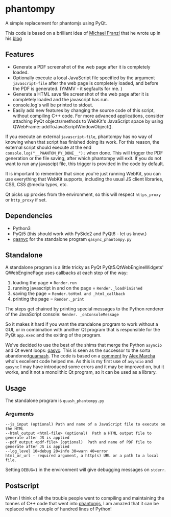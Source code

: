 # phantompy

A simple replacement for phantomjs using PyQt. 

This code is based on a brilliant idea of
[Michael Franzl](https://gist.github.com/michaelfranzl/91f0cc13c56120391b949f885643e974/raw/a0601515e7a575bc4c7d4d2a20973b29b6c6f2df/phantom.py)
that he wrote up in his
[blog](https://blog.michael.franzl.name/2017/10/16/phantom-py/index.html)

## Features

* Generate a PDF screenshot of the web page after it is completely loaded.
* Optionally execute a local JavaScript file specified by the argument
```javascript-file``` after the web page is completely loaded, and before the
 PDF is generated. (YMMV - it segfaults for me. )
* Generate a HTML save file screenshot of the web page after it is
  completely loaded and the javascript has run.
* console.log's will be printed to stdout.
* Easily add new features by changing the source code of this script,
 without compiling C++ code. For more advanced applications, consider
 attaching PyQt objects/methods to WebKit's JavaScript space by using
 QWebFrame::addToJavaScriptWindowObject().

If you execute an external ```javascript-file```, phantompy has no
way of knowing when that script has finished doing its work. For this
reason, the external script should execute at the end
```console.log("__PHANTOM_PY_DONE__");``` when done. This will trigger
the PDF generation or the file saving, after which phantompy will exit.
If you do not want to run any javascipt file, this trigger is provided
in the code by default.

It is important to remember that since you're just running WebKit, you can
use everything that WebKit supports, including the usual JS client
libraries, CSS, CSS @media types, etc.

Qt picks up proxies from the environment, so this will respect
```https_proxy``` or ```http_proxy``` if set.

## Dependencies

* Python3
* PyQt5 (this should work with PySide2 and PyQt6 - let us know.)
* [qasnyc](https://github.com/CabbageDevelopment/qasync) for the
  standalone program ```qasync_phantompy.py```

## Standalone

A standalone program is a little tricky as PyQt PyQt5.QtWebEngineWidgets'
QWebEnginePage uses callbacks at each step of the way:
1) loading the page = ```Render.run```
2) running javascript in and on the page = ```Render._loadFinished```
3) saving the page = ```Render.toHtml and _html_callback```
4) printing the page = ```Render._print```

The steps get chained by printing special messages to the Python
renderer of the JavaScript console: ```Render. _onConsoleMessage```

So it makes it hard if you want the standalone program to work without
a GUI, or in combination with another Qt program that is responsible
for the PyQt ```app.exec``` and the exiting of the program.

We've decided to use the best of the shims that merge the Python
```asyncio``` and Qt event loops:
[qasyc](https://github.com/CabbageDevelopment/qasync). This is seen as
the successor to the sorta abandoned[quamash](https://github.com/harvimt/quamash).
The code is based on a
[comment](https://github.com/CabbageDevelopment/qasync/issues/35#issuecomment-1315060043)
by [Alex Marcha](https://github.com/hosaka) who's excellent code helped me.
As this is my first use of ```asyncio``` and ```qasync``` I may have
introduced some errors and it may be improved on, but it works, and
it not a monolithic Qt program, so it can be used as a library.

## Usage

The standalone program is ```quash_phantompy.py```


### Arguments

```
--js_input (optional) Path and name of a JavaScript file to execute on the HTML
--html_output <html-file> (optional)  Path a HTML output file to generate after JS is applied
--pdf_output <pdf-file> (optional)  Path and name of PDF file to generate after JS is applied
--log_level 10=debug 20=info 30=warn 40=error
html_or_url - required argument, a http(s) URL or a path to a local file.
```
Setting ```DEBUG=1``` in the environment will give debugging messages
on ```stderr```.

## Postscript

When I think of all the trouble people went to compiling and
maintaining the tonnes of C++ code that went into
[phantomjs](https://github.com/ariya/phantomjs), I am amazed that it
can be replaced with a couple of hundred lines of Python!

